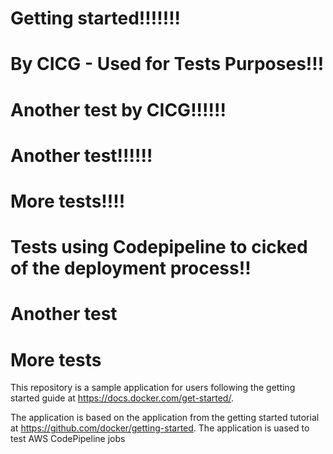 # Getting started!!!!!!!
# By CICG - Used for Tests Purposes!!!
# Another test by CICG!!!!!!
# Another test!!!!!!
# More tests!!!!
# Tests using Codepipeline to cicked of the deployment process!!
# Another test
# More tests

This repository is a sample application for users following the getting started guide at https://docs.docker.com/get-started/.

The application is based on the application from the getting started tutorial at https://github.com/docker/getting-started. The application is uased to test AWS CodePipeline jobs